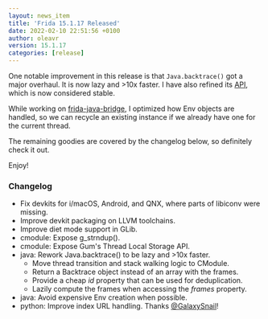 ```yaml
---
layout: news_item
title: 'Frida 15.1.17 Released'
date: 2022-02-10 22:51:56 +0100
author: oleavr
version: 15.1.17
categories: [release]
---
```


One notable improvement in this release is that `Java.backtrace()` got a major
overhaul. It is now lazy and >10x faster. I have also refined its [API][],
which is now considered stable.

While working on [frida-java-bridge][], I optimized how Env objects are handled,
so we can recycle an existing instance if we already have one for the current
thread.

The remaining goodies are covered by the changelog below, so definitely check
it out.

Enjoy!

### Changelog

- Fix devkits for i/macOS, Android, and QNX, where parts of libiconv were
  missing.
- Improve devkit packaging on LLVM toolchains.
- Improve diet mode support in GLib.
- cmodule: Expose g_strndup().
- cmodule: Expose Gum's Thread Local Storage API.
- java: Rework Java.backtrace() to be lazy and >10x faster.
  - Move thread transition and stack walking logic to CModule.
  - Return a Backtrace object instead of an array with the frames.
  - Provide a cheap *id* property that can be used for deduplication.
  - Lazily compute the frames when accessing the *frames* property.
- java: Avoid expensive Env creation when possible.
- python: Improve index URL handling. Thanks [@GalaxySnail][]!


[API]: https://github.com/DefinitelyTyped/DefinitelyTyped/commit/37db50ef28bb33d3dbbd3250107d15213861bbf5
[frida-java-bridge]: https://github.com/frida/frida-java-bridge
[@GalaxySnail]: https://github.com/GalaxySnail
